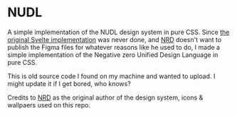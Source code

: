 # NUDL
A simple implementation of the NUDL design system in pure CSS. Since [the original Svelte implementation](https://github.com/negative-zero-inft/real-nudl) was never done, and [NRD](https://github.com/NRDsstuff) doesn't want to publish the Figma files for whatever reasons like he used to do, I made a simple implementation of the Negative zero Unified Design Language in pure CSS.

This is old source code I found on my machine and wanted to upload. I might update it if I get bored, who knows?

Credits to [NRD](https://github.com/NRDsstuff) as the original author of the design system, icons & wallpaers used on this repo.
